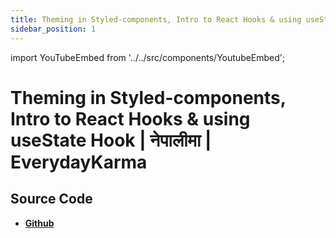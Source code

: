```yaml
---
title: Theming in Styled-components, Intro to React Hooks & using useState Hook | नेपालीमा | EverydayKarma
sidebar_position: 1
---
```


import YouTubeEmbed from '../../src/components/YoutubeEmbed';

# Theming in Styled-components, Intro to React Hooks & using useState Hook | नेपालीमा | EverydayKarma

<YouTubeEmbed videoId="bh0faM7ZyXs" />

## Source Code

- [**Github**](https://github.com/isarojdahal)